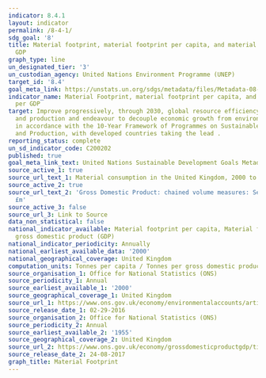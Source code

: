 ```yaml
---
indicator: 8.4.1
layout: indicator
permalink: /8-4-1/
sdg_goal: '8'
title: Material footprint, material footprint per capita, and material footprint per
  GDP
graph_type: line
un_designated_tier: '3'
un_custodian_agency: United Nations Environment Programme (UNEP)
target_id: '8.4'
goal_meta_link: https://unstats.un.org/sdgs/metadata/files/Metadata-08-04-01.pdf
indicator_name: Material Footprint, material footprint per capita, and material footprint
  per GDP
target: Improve progressively, through 2030, global resource efficiency in consumption
  and production and endeavour to decouple economic growth from environmental degradation,
  in accordance with the 10-Year Framework of Programmes on Sustainable Consumption
  and Production, with developed countries taking the lead .
reporting_status: complete
un_sd_indicator_code: C200202
published: true
goal_meta_link_text: United Nations Sustainable Development Goals Metadata (pdf 57kB)
source_active_1: true
source_url_text_1: Material consumption in the United Kingdom, 2000 to 2013
source_active_2: true
source_url_text_2: 'Gross Domestic Product: chained volume measures: Seasonally adjusted
  £m'
source_active_3: false
source_url_3: Link to Source
data_non_statistical: false
national_indicator_available: Material footprint per capita, Material footprint per
  gross domestic product (GDP)
national_indicator_periodicity: Annually
national_earliest_available_data: '2000'
national_geographical_coverage: United Kingdom
computation_units: Tonnes per capita / Tonnes per gross domestic product (GDP) (£m)
source_organisation_1: Office for National Statistics (ONS)
source_periodicity_1: Annual
source_earliest_available_1: '2000'
source_geographical_coverage_1: United Kingdom
source_url_1: https://www.ons.gov.uk/economy/environmentalaccounts/articles/ukenvironmentalaccountshowmuchmaterialistheukconsuming/ukenvironmentalaccountshowmuchmaterialistheukconsuming
source_release_date_1: 02-29-2016
source_organisation_2: Office for National Statistics (ONS)
source_periodicity_2: Annual
source_earliest_available_2: '1955'
source_geographical_coverage_2: United Kingdom
source_url_2: https://www.ons.gov.uk/economy/grossdomesticproductgdp/timeseries/abmi/pn2
source_release_date_2: 24-08-2017
graph_title: Material Footprint
---
```

